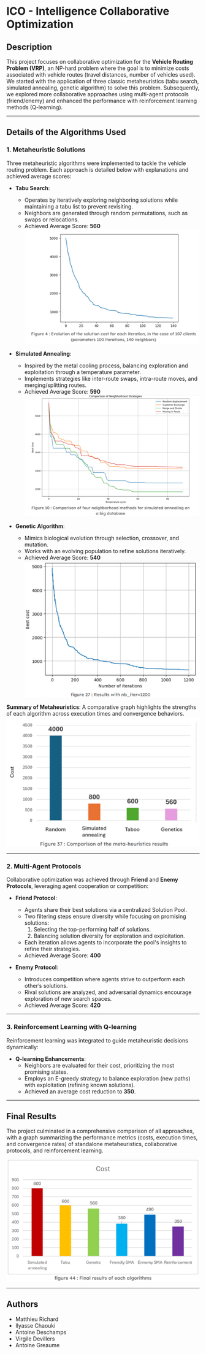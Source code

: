 # ICO - Intelligence Collaborative Optimization

## Description

This project focuses on collaborative optimization for the **Vehicle Routing Problem (VRP)**, an NP-hard problem where the goal is to minimize costs associated with vehicle routes (travel distances, number of vehicles used). We started with the application of three classic metaheuristics (tabu search, simulated annealing, genetic algorithm) to solve this problem. Subsequently, we explored more collaborative approaches using multi-agent protocols (friend/enemy) and enhanced the performance with reinforcement learning methods (Q-learning).

---

## Details of the Algorithms Used

### 1. Metaheuristic Solutions

Three metaheuristic algorithms were implemented to tackle the vehicle routing problem. Each approach is detailed below with explanations and achieved average scores:

- **Tabu Search**:
  - Operates by iteratively exploring neighboring solutions while maintaining a tabu list to prevent revisiting.
  - Neighbors are generated through random permutations, such as swaps or relocations.
  - Achieved Average Score: **560**
  ![Cost evolution](graphs/tabu_algo.png)

- **Simulated Annealing**:
  - Inspired by the metal cooling process, balancing exploration and exploitation through a temperature parameter.
  - Implements strategies like inter-route swaps, intra-route moves, and merging/splitting routes.
  - Achieved Average Score: **590**
  ![Cost evolution](graphs/annealing_algo.png)

- **Genetic Algorithm**:
  - Mimics biological evolution through selection, crossover, and mutation.
  - Works with an evolving population to refine solutions iteratively.
  - Achieved Average Score: **540**
  ![Cost evolution](graphs/genetic_algo.png)

**Summary of Metaheuristics**:
A comparative graph highlights the strengths of each algorithm across execution times and convergence behaviors.
![Metaheuristics Comparison](graphs/mh_results.png)

---

### 2. Multi-Agent Protocols

Collaborative optimization was achieved through **Friend** and **Enemy Protocols**, leveraging agent cooperation or competition:

- **Friend Protocol**:
  - Agents share their best solutions via a centralized Solution Pool.
  - Two filtering steps ensure diversity while focusing on promising solutions:
    1. Selecting the top-performing half of solutions.
    2. Balancing solution diversity for exploration and exploitation.
  - Each iteration allows agents to incorporate the pool's insights to refine their strategies.
  - Achieved Average Score: **400**

- **Enemy Protocol**:
  - Introduces competition where agents strive to outperform each other’s solutions.
  - Rival solutions are analyzed, and adversarial dynamics encourage exploration of new search spaces.
  - Achieved Average Score: **420**

---

### 3. Reinforcement Learning with Q-learning

Reinforcement learning was integrated to guide metaheuristic decisions dynamically:

- **Q-learning Enhancements**:
  - Neighbors are evaluated for their cost, prioritizing the most promising states.
  - Employs an E-greedy strategy to balance exploration (new paths) with exploitation (refining known solutions).
  - Achieved an average cost reduction to **350**.

---

## Final Results

The project culminated in a comprehensive comparison of all approaches, with a graph summarizing the performance metrics (costs, execution times, and convergence rates) of standalone metaheuristics, collaborative protocols, and reinforcement learning.

![Final Comparison](graphs/final_results.png)

---

## Authors

- Matthieu Richard  
- Ilyasse Chaouki  
- Antoine Deschamps  
- Virgile Devillers  
- Antoine Greaume




